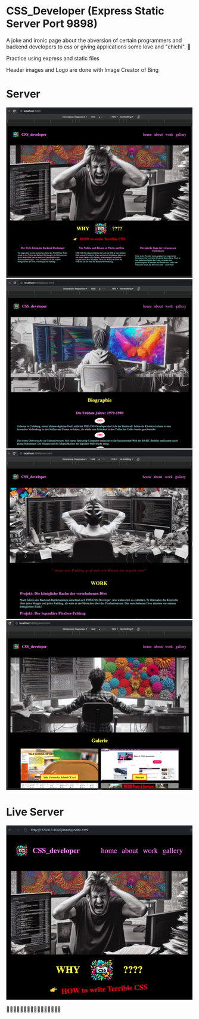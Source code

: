 # CSS_Developer (Express Static Server Port 9898)

A joke and ironic page about the abversion of certain programmers and backend developers to css or giving applications some love and "chichi". 🤡

Practice using express and static files

Header images and Logo are done with Image Creator of Bing

# Server

<div>
<img  src="./assets/img/home.png" alt=""  width="500px"/>
<img  src="./assets/img/about.png" alt=""  width="500px"/>
<img  src="./assets/img/work.png" alt=""  width="500px"/>
<img  src="./assets/img/galerie.png" alt=""  width="500px"/>
</div>

# Live Server

<div>
<img  src="./assets/img/homeLS.png" alt=""  width="500px"/>
</div>

🤡🤡🤡🤡🤡🤡🤡🤡🤡🤡🤡🤡🤡🤡🤡🤡
